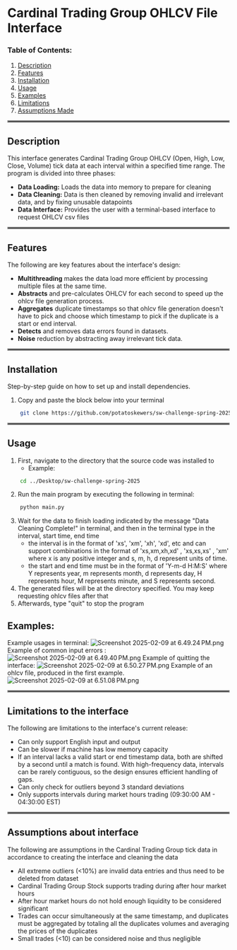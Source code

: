 # Cardinal Trading Group OHLCV File Interface
### Table of Contents:
1. [Description](#description)
2. [Features](#features)
3. [Installation](#installation)
4. [Usage](#usage)
5. [Examples](#examples)
6. [Limitations](#limitations-to-the-interface)
7. [Assumptions Made](#assumptions-about-interface)

<hr style="border: 2px solid grey;">

## Description
This interface generates Cardinal Trading Group OHLCV (Open, High, Low, Close, Volume) tick data at each interval within a specified time range. The program is divided into three phases: 
* **Data Loading:** Loads the data into memory to prepare for cleaning
* **Data Cleaning:** Data is then cleaned by removing invalid and irrelevant data, and by fixing unusable datapoints
* **Data Interface:** Provides the user with a terminal-based interface to request OHLCV csv files

<hr style="border: 2px solid grey;">

## Features
The following are key features about the interface's design:
* **Multithreading** makes the data load more efficient by processing multiple files at the same time.
* **Abstracts** and pre-calculates OHLCV for each second to speed up the ohlcv file generation process.
* **Aggregates** duplicate timestamps so that ohlcv file generation doesn't have to pick and choose which timestamp to pick if the duplicate is a start or end interval.
* **Detects** and removes data errors found in datasets.
* **Noise** reduction by abstracting away irrelevant tick data.

<hr style="border: 2px solid grey;">

## Installation
Step-by-step guide on how to set up and install dependencies.
1. Copy and paste the block below into your terminal

```bash
    git clone https://github.com/potatoskewers/sw-challenge-spring-2025.git 
```

<hr style="border: 2px solid grey;">

## Usage
1. First, navigate to the directory that the source code was installed to 
    * Example:
```bash
    cd ../Desktop/sw-challenge-spring-2025
```
2. Run the main program by executing the following in terminal:

```bash
    python main.py
```
3. Wait for the data to finish loading indicated by the message "Data Cleaning Complete!" in terminal, and then in the terminal type in the interval, start time, end time
   * the interval is in the format of 'xs', 'xm', 'xh', 'xd', etc and can support combinations in the format of 'xs,xm,xh,xd' , 'xs,xs,xs' , 'xm'  where x is any positive integer and s, m, h, d represent units of time.
   * the start and end time must be in the format of 'Y-m-d H:M:S' where Y represents year, m represents month, d represents day, H represents hour, M represents minute, and S represents second.
4. The generated files will be at the directory specified. You may keep requesting ohlcv files after that
5. Afterwards, type "quit" to stop the program
## Examples:
Example usages in terminal:
![Screenshot 2025-02-09 at 6.49.24 PM.png](example-screenshots/Screenshot%202025-02-09%20at%206.49.24%E2%80%AFPM.png)
Example of common input errors :
![Screenshot 2025-02-09 at 6.49.40 PM.png](example-screenshots/Screenshot%202025-02-09%20at%206.49.40%E2%80%AFPM.png)
Example of quitting the interface:
![Screenshot 2025-02-09 at 6.50.27 PM.png](example-screenshots/Screenshot%202025-02-09%20at%206.50.27%E2%80%AFPM.png)
Example of an ohlcv file, produced in the first example.
![Screenshot 2025-02-09 at 6.51.08 PM.png](example-screenshots/Screenshot%202025-02-09%20at%206.51.08%E2%80%AFPM.png)

<hr style="border: 2px solid grey;">

## Limitations to the interface
The following are limitations to the interface's current release:
* Can only support English input and output
* Can be slower if machine has low memory capacity
* If an interval lacks a valid start or end timestamp data, both are shifted by a second until a match is found. With high-frequency data, intervals can be rarely contiguous, so the design ensures efficient handling of gaps.
* Can only check for outliers beyond 3 standard deviations
* Only supports intervals during market hours trading (09:30:00 AM - 04:30:00 EST)

<hr style="border: 2px solid grey;">

## Assumptions about interface
The following are assumptions in the Cardinal Trading Group tick data in accordance to creating the interface and cleaning the data
* All extreme outliers (<10%) are invalid data entries and thus need to be deleted from dataset
* Cardinal Trading Group Stock supports trading during after hour market hours
* After hour market hours do not hold enough liquidity to be considered significant
* Trades can occur simultaneously at the same timestamp, and duplicates must be aggregated by totaling all the duplicates volumes and averaging the prices of the duplicates 
* Small trades (<10) can be considered noise and thus negligible 